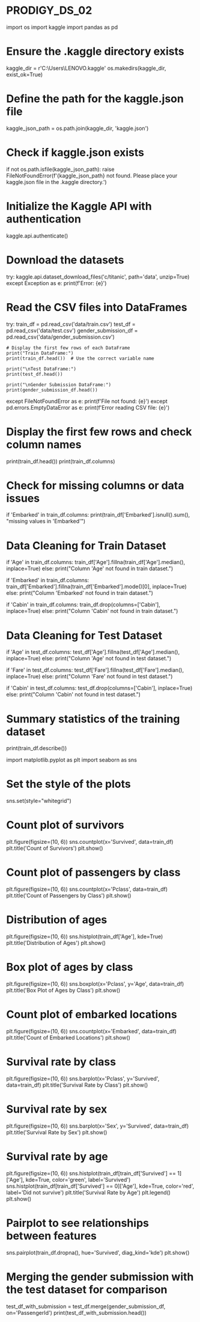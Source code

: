 # PRODIGY_DS_02
import os
import kaggle
import pandas as pd

# Ensure the .kaggle directory exists
kaggle_dir = r'C:\Users\LENOVO\.kaggle'
os.makedirs(kaggle_dir, exist_ok=True)

# Define the path for the kaggle.json file
kaggle_json_path = os.path.join(kaggle_dir, 'kaggle.json')

# Check if kaggle.json exists
if not os.path.isfile(kaggle_json_path):
    raise FileNotFoundError(f'{kaggle_json_path} not found. Please place your kaggle.json file in the .kaggle directory.')

# Initialize the Kaggle API with authentication
kaggle.api.authenticate()

# Download the datasets
try:
    kaggle.api.dataset_download_files('c/titanic', path='data', unzip=True)
except Exception as e:
    print(f'Error: {e}')

# Read the CSV files into DataFrames
try:
    train_df = pd.read_csv('data/train.csv')
    test_df = pd.read_csv('data/test.csv')
    gender_submission_df = pd.read_csv('data/gender_submission.csv')

    # Display the first few rows of each DataFrame
    print("Train DataFrame:")
    print(train_df.head())  # Use the correct variable name

    print("\nTest DataFrame:")
    print(test_df.head())

    print("\nGender Submission DataFrame:")
    print(gender_submission_df.head())
except FileNotFoundError as e:
    print(f'File not found: {e}')
except pd.errors.EmptyDataError as e:
    print(f'Error reading CSV file: {e}')







# Display the first few rows and check column names
print(train_df.head())
print(train_df.columns)

# Check for missing columns or data issues
if 'Embarked' in train_df.columns:
    print(train_df['Embarked'].isnull().sum(), "missing values in 'Embarked'")

# Data Cleaning for Train Dataset
if 'Age' in train_df.columns:
    train_df['Age'].fillna(train_df['Age'].median(), inplace=True)
else:
    print("Column 'Age' not found in train dataset.")

if 'Embarked' in train_df.columns:
    train_df['Embarked'].fillna(train_df['Embarked'].mode()[0], inplace=True)
else:
    print("Column 'Embarked' not found in train dataset.")

if 'Cabin' in train_df.columns:
    train_df.drop(columns=['Cabin'], inplace=True)
else:
    print("Column 'Cabin' not found in train dataset.")

# Data Cleaning for Test Dataset
if 'Age' in test_df.columns:
    test_df['Age'].fillna(test_df['Age'].median(), inplace=True)
else:
    print("Column 'Age' not found in test dataset.")

if 'Fare' in test_df.columns:
    test_df['Fare'].fillna(test_df['Fare'].median(), inplace=True)
else:
    print("Column 'Fare' not found in test dataset.")

if 'Cabin' in test_df.columns:
    test_df.drop(columns=['Cabin'], inplace=True)
else:
    print("Column 'Cabin' not found in test dataset.")

# Summary statistics of the training dataset
print(train_df.describe())

import matplotlib.pyplot as plt
import seaborn as sns

# Set the style of the plots
sns.set(style="whitegrid")

# Count plot of survivors
plt.figure(figsize=(10, 6))
sns.countplot(x='Survived', data=train_df)
plt.title('Count of Survivors')
plt.show()

# Count plot of passengers by class
plt.figure(figsize=(10, 6))
sns.countplot(x='Pclass', data=train_df)
plt.title('Count of Passengers by Class')
plt.show()

# Distribution of ages
plt.figure(figsize=(10, 6))
sns.histplot(train_df['Age'], kde=True)
plt.title('Distribution of Ages')
plt.show()

# Box plot of ages by class
plt.figure(figsize=(10, 6))
sns.boxplot(x='Pclass', y='Age', data=train_df)
plt.title('Box Plot of Ages by Class')
plt.show()

# Count plot of embarked locations
plt.figure(figsize=(10, 6))
sns.countplot(x='Embarked', data=train_df)
plt.title('Count of Embarked Locations')
plt.show()

# Survival rate by class
plt.figure(figsize=(10, 6))
sns.barplot(x='Pclass', y='Survived', data=train_df)
plt.title('Survival Rate by Class')
plt.show()

# Survival rate by sex
plt.figure(figsize=(10, 6))
sns.barplot(x='Sex', y='Survived', data=train_df)
plt.title('Survival Rate by Sex')
plt.show()

# Survival rate by age
plt.figure(figsize=(10, 6))
sns.histplot(train_df[train_df['Survived'] == 1]['Age'], kde=True, color='green', label='Survived')
sns.histplot(train_df[train_df['Survived'] == 0]['Age'], kde=True, color='red', label='Did not survive')
plt.title('Survival Rate by Age')
plt.legend()
plt.show()

# Pairplot to see relationships between features
sns.pairplot(train_df.dropna(), hue='Survived', diag_kind='kde')
plt.show()

# Merging the gender submission with the test dataset for comparison
test_df_with_submission = test_df.merge(gender_submission_df, on='PassengerId')
print(test_df_with_submission.head())

